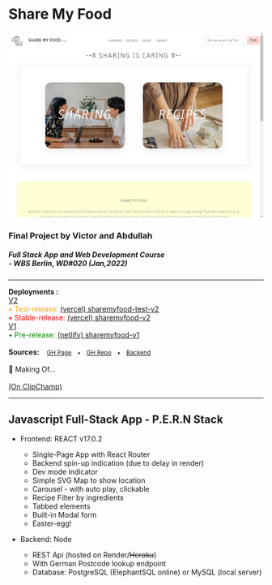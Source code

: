 # Share My Food

<a href="https://sharemyfood-prerelease.vercel.app"><img src="./project-basics/Screenshot.png"></a> <!-- "https://vrw-gh.github.io/final-project-wd020/project-basics/Screenshot.png" -->
<br />
<h3>Final Project by Victor and Abdullah</h3>
<h5><strong>Full Stack App and Web Development Course</strong>
<br />
- WBS Berlin, WD#020 (Jan,2022)</h5>
<hr />
<strong>Deployments :</strong>
<br />
<u>V2</u>
<br />
<span style="color: orange">• Test-release: <a href="https://sharemyfood-prerelease.vercel.app">(vercel) sharemyfood-test-v2</a></span>
<br />
<span style="color: red">• Stable-release: <a href="https://sharemyfood.vercel.app">(vercel) sharemyfood-v2</a></span>
<br />
<u>V1</u>
<br />
<span style="color: green">• Pre-release: <a href="https://vrwgh-finalprojectwd020.netlify.app">(netlify) sharemyfood-v1</a></span>
<br />
<br />
<strong>Sources:</strong><small> &emsp;<a href="https://vrw-gh.github.io/final-project-wd020">GH Page</a>&emsp;•&emsp;<a href="https://github.com/vrw-GH/final-project-wd020">GH Repo</a>&emsp;•&emsp;<a href="https://vrw-gh.github.io/sharemyfood-backend/">Backend</a></small>
<div style="position:relative;width:fit-content;height:fit-content;">
<br />
   🎥 Making Of...
   <br />
   <div style="width:100%;">
   <!-- <iframe allowfullscreen style="border:groove" src="https://vrw-gh.github.io/final-project-wd020/project-basics/SMF-Presentation.mp4" width="600" height="auto"></iframe> -->
   <object data="https://vrw-gh.github.io/final-project-wd020/project-basics/SMF-Presentation.mp4" width="600" height="auto"></object>
   <br />
   </div>
   <a href="https://clipchamp.com/watch/mT0F1UjGS6m?utm_source=embed&utm_medium=embed&utm_campaign=watch" target="_blank">(On ClipChamp)</a>
</div>
<hr />
<h2>Javascript Full-Stack App - P.E.R.N Stack</h2>

- Frontend: REACT v17.0.2
  - Single-Page App with React Router
  - Backend spin-up indication (due to delay in render)
  - Dev mode indicator
  - Simple SVG Map to show location
  - Carousel - with auto play, clickable
  - Recipe Filter by ingredients
  - Tabbed elements
  - Built-in Modal form  
  - Easter-egg!

- Backend: Node
  - REST Api (hosted on Render/~~Heroku~~)
  - With German Postcode lookup endpoint
  - Database: PostgreSQL (ElephantSQL online) or MySQL (local server)  

<!-- - Other:
   - xxx -->
<br />
<div style="width:100%;">
<!-- <iframe style="border:none" src="https://vrw-gh.github.io/final-project-wd020/project-basics/app-features.txt" width="100%" height="auto" ></iframe> -->
<object data="./project-basics/app-features.txt" width="100%" height="auto"></object><!-- "https://vrw-gh.github.io/final-project-wd020/project-basics/app-features.txt" -->
</div>

